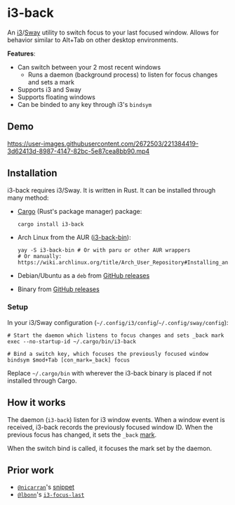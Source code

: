 # i3-back

An [i3](https://i3wm.org/)/[Sway](https://swaywm.org/) utility to switch focus to your last focused window. Allows for behavior similar to Alt+Tab on other desktop environments.

**Features**:

- Can switch between your 2 most recent windows
  - Runs a daemon (background process) to listen for focus changes and sets a mark
- Supports i3 and Sway
- Supports floating windows
- Can be binded to any key through i3's `bindsym`

## Demo

https://user-images.githubusercontent.com/2672503/221384419-3d62413d-8987-4147-82bc-5e87cea8bb90.mp4

## Installation

i3-back requires i3/Sway. It is written in Rust. It can be installed through many method:

- [Cargo](https://doc.rust-lang.org/cargo/getting-started/installation.html) (Rust's package manager) package:

  ```
  cargo install i3-back
  ```

- Arch Linux from the AUR ([i3-back-bin](https://aur.archlinux.org/packages/i3-back-bin)):

  ```
  yay -S i3-back-bin # Or with paru or other AUR wrappers
  # Or manually: https://wiki.archlinux.org/title/Arch_User_Repository#Installing_and_upgrading_packages
  ```

- Debian/Ubuntu as a `deb` from [GitHub releases](https://github.com/cretezy/i3-back/releases)

- Binary from [GitHub releases](https://github.com/cretezy/i3-back/releases)

### Setup

In your i3/Sway configuration (`~/.config/i3/config`/`~/.config/sway/config`):

```
# Start the daemon which listens to focus changes and sets _back mark
exec --no-startup-id ~/.cargo/bin/i3-back

# Bind a switch key, which focuses the previously focused window
bindsym $mod+Tab [con_mark=_back] focus
```

Replace `~/.cargo/bin` with wherever the i3-back binary is placed if not installed through Cargo.

## How it works

The daemon (`i3-back`) listen for i3 window events. When a window event is received, i3-back records the previously focused window ID. When the previous focus has changed, it sets the `_back` [mark](https://i3wm.org/docs/userguide.html#vim_like_marks).

When the switch bind is called, it focuses the mark set by the daemon.

## Prior work

- [`@nicarran`](https://github.com/nicarran)'s [snippet](https://github.com/i3/i3/issues/838#issuecomment-481531210)
- [`@lbonn`](https://github.com/lbonn)'s [`i3-focus-last`](https://github.com/lbonn/i3-focus-last)
